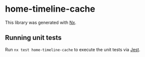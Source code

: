 # home-timeline-cache

This library was generated with [Nx](https://nx.dev).

## Running unit tests

Run `nx test home-timeline-cache` to execute the unit tests via [Jest](https://jestjs.io).
